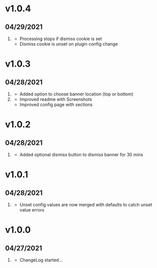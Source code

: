 # v1.0.4
## 04/29/2021

1. [](#improved)
    * Processing stops if dismiss cookie is set
    * Dismiss cookie is unset on plugin config change

# v1.0.3
## 04/28/2021

1. [](#new)
    * Added option to choose banner location (top or bottom)
2. [](#improved)
    * Improved readme with Screenshots
    * Improved config page with sections

# v1.0.2
## 04/28/2021

1. [](#new)
    * Added optional dismiss button to dismiss banner for 30 mins

# v1.0.1
## 04/28/2021

1. [](#improved)
    * Unset config values are now merged with defaults to catch unset value errors

# v1.0.0
##  04/27/2021

1. [](#new)
    * ChangeLog started...

